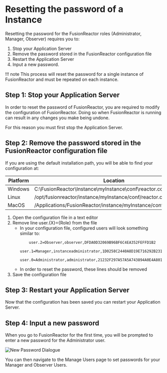 # Resetting the password of a Instance

Resetting the password for the FusionReactor roles (Administrator, Manager, Observer) requires you to:
 1. Stop your Application Server
 2. Remove the password stored in the FusionReactor configuration file
 3. Restart the Application Server
 4. Input a new password.

!!! note
    This process will reset the password for a single instance of FusionReactor and must be repeated on each instance.

## Step 1: Stop your Application Server

In order to reset the password of FusionReactor, you are required to modify the configuration of FusionReactor. Doing so when
 FusionReactor is running can result in any changes you make being undone.

 For this reason you must first stop the Application Server.

## Step 2: Remove the password stored in the FusionReactor configuration file

If you are using the default installation path, you will be able to find your configuration at:

| Platform | Location |
| --- | --- |
| Windows | C:\FusionReactor\Instance\myInstance\conf\reactor.conf |
| Linux | /opt/fusionreactor/instance/myInstance/conf/reactor.conf |
| MacOS | /Applications/FusionReactor/instance/myInstance/conf/reactor.conf |

1. Open the configuration file in a text editor
1. Remove line user.{X}={Role} from the file
    * In your configuration file, configured users will look something similar to:
        ```
            user.2=Observer,observer,DFDA0D32069B96BF6C4EA352FEFFD1B2
            user.1=Manager,instanceadministrator,1D0258C2440A8D19E716292B231E3190
            user.0=Administrator,administrator,21232F297A57A5A743894A0E4A801FC3
        ```
    * In order to reset the password, these lines should be removed
1. Save the configuration file

## Step 3: Restart your Application Server

Now that the configuration has been saved you can restart your Application Server.

## Step 4: Input a new password

When you go to FusionReactor for the first time, you will be prompted to enter a new password for the Administrator user.

![New Password Dialogue](/images/configuration/Enter-New-Password.jpg)

You can then navigate to the Manage Users page to set passwords for your Manager and Observer Users.
